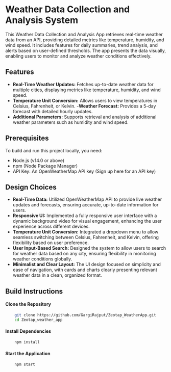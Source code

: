 
# Weather Data Collection and Analysis System

This Weather Data Collection and Analysis App retrieves real-time weather data from an API, providing detailed metrics like temperature, humidity, and wind speed. It includes features for daily summaries, trend analysis, and alerts based on user-defined thresholds. The app presents the data visually, enabling users to monitor and analyze weather conditions effectively.


## Features

- **Real-Time Weather Updates:** Fetches up-to-date weather data for multiple cities, displaying metrics like temperature, humidity, and wind speed.
- **Temperature Unit Conversion:** Allows users to view temperatures in Celsius, Fahrenheit, or Kelvin.
-**Weather Forecast:** Provides a 5-day forecast with detailed hourly updates.
- **Additional Parameters:** Supports retrieval and analysis of additional weather parameters such as humidity and wind speed.



## Prerequisites

To build and run this project locally, you need:

- Node.js (v14.0 or above)
- npm (Node Package Manager)
- API Key: An OpenWeatherMap API key (Sign up here for an API key)

## Design Choices

- **Real-Time Data:** Utilized OpenWeatherMap API to provide live weather updates and forecasts, ensuring accurate, up-to-date information for users.
- **Responsive UI:** Implemented a fully responsive user interface with a dynamic background video for visual engagement, enhancing the user experience across different devices.
- **Temperature Unit Conversion:** Integrated a dropdown menu to allow seamless switching between Celsius, Fahrenheit, and Kelvin, offering flexibility based on user preference.
- **User Input-Based Search:** Designed the system to allow users to search for weather data based on any city, ensuring flexibility in monitoring weather conditions globally.
- **Minimalist and Clear Layout:** The UI design focused on simplicity and ease of navigation, with cards and charts clearly presenting relevant weather data in a clean, organized format.
## Build Instructions

#### Clone the Repository

```bash
    git clone https://github.com/GargiRajput/Zeotap_WeatherApp.git
    cd Zeotap_weather_app
```
#### Install Dependencies
```bash
    npm install
```
#### Start the Application
```bash
    npm start
```

